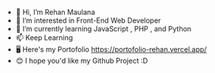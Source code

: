 - 👋 Hi, I’m Rehan Maulana
- 👀 I’m interested in Front-End Web Developer
- 🌱 I’m currently learning JavaScript , PHP , and Python 
- 📫 Keep Learning 
- 🖥️ Here's my Portofolio https://portofolio-rehan.vercel.app/
- 😊 I hope you'd like my Github Project :D
<!---
rehanzproject/rehanzproject is a ✨ special ✨ repository because its `README.md` (this file) appears on your GitHub profile.
You can click the Preview link to take a look at your changes.
--->
